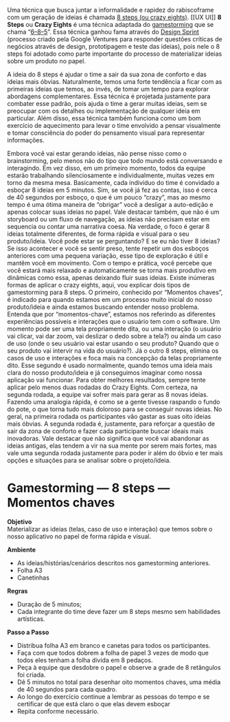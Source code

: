Uma técnica que busca juntar a informalidade e rapidez do rabiscoframe com um geração de ideias é chamada [8 steps (ou crazy eights)](http://www.fastcodesign.com/1672917/the-8-steps-to-creating-a-great-storyboard).
[[UX UI]]
**8 Steps** ou **Crazy Eights** é uma técnica adaptada do [gamestorming](http://gamestorming.com/about/) que se chama “[6–8–5](http://gamestorming.com/games-for-fresh-thinking-and-ideas/6-8-5s/)”. Essa técnica ganhou fama através do [Design Sprint](https://medium.com/@carladebona/design-sprint-onde-o-design-e-a-velocidade-importam-62d48679b308) (processo criado pela Google Ventures para responder questões críticas de negócios através de design, prototipagem e teste das ideias), pois nele o 8 steps foi adotado como parte importante do processo de materializar ideias sobre um produto no papel.

A ideia do 8 steps é ajudar o time a sair da sua zona de conforto e das ideias mais óbvias. Naturalmente, temos uma forte tendência a ficar com as primeiras ideias que temos, ao invés, de tomar um tempo para explorar abordagens complementares. Essa técnica é projetada justamente para combater esse padrão, pois ajuda o time a gerar muitas ideias, sem se preocupar com os detalhes ou implementação de qualquer ideia em particular. Além disso, essa técnica também funciona como um bom exercício de aquecimento para levar o time envolvido a pensar visualmente e tomar consciência do poder do pensamento visual para representar informações.

Embora você vai estar gerando ideias, não pense nisso como o brainstorming, pelo menos não do tipo que todo mundo está conversando e interagindo. Em vez disso, em um primeiro momento, todos da equipe estarão trabalhando silenciosamente e individualmente, muitas vezes em torno da mesma mesa.
Basicamente, cada indivíduo do time é convidado a esboçar 8 ideias em 5 minutos. Sim, se você já fez as contas, isso é cerca de 40 segundos por esboço, o que é um pouco “crazy“, mas ao mesmo tempo é uma ótima maneira de “obrigar” você a desligar a auto-edição e apenas colocar suas ideias no papel. Vale destacar também, que não é um storyboard ou um fluxo de navegação, as ideias não precisam estar em sequencia ou contar uma narrativa coesa. Na verdade, o foco é gerar 8 ideias totalmente diferentes, de forma rápida e visual para o seu produto/ideia. Você pode estar se perguntando? E se eu não tiver 8 ideias? Se isso acontecer e você se sentir preso, tente repetir um dos esboços anteriores com uma pequena variação, esse tipo de exploração é útil e mantêm você em movimento. Com o tempo e prática, você percebe que você estará mais relaxado e automaticamente se torna mais produtivo em dinâmicas como essa, apenas deixando fluir suas ideias.
Existe inúmeras formas de aplicar o crazy eights, aqui, vou explicar dois tipos de gamestorming para 8 steps. O primeiro, conhecido por “Momentos chaves”, é indicado para quando estamos em um processo muito inicial do nosso produto/ideia e ainda estamos buscando entender nosso problema. Entenda que por “momentos-chave”, estamos nos referindo as diferentes experiências possíveis e interações que o usuário tem com o software. Um momento pode ser uma tela propriamente dita, ou uma interação (o usuário vai clicar, vai dar zoom, vai deslizar o dedo sobre a tela?) ou ainda um caso de uso (onde o seu usuário vai estar usando o seu produto? Quando que o seu produto vai intervir na vida do usuário?). Já o outro 8 steps, elimina os casos de uso e interações e foca mais na concepção da telas propriamente dito. Esse segundo é usado normalmente, quando temos uma ideia mais clara do nosso produto/ideia e já conseguimos imaginar como nossa aplicação vai funcionar.
Para obter melhores resultados, sempre tente aplicar pelo menos duas rodadas do Crazy Eights. Com certeza, na segunda rodada, a equipe vai sofrer mais para gerar as 8 novas ideias. Fazendo uma analogia rápida, é como se a gente tivesse raspando o fundo do pote, o que torna tudo mais doloroso para se conseguir novas ideias. No geral, na primeira rodada os participantes vão gastar as suas oito ideias mais óbvias. A segunda rodada é, justamente, para reforçar a questão de sair da zona de conforto e fazer cada participante buscar ideais mais inovadoras. Vale destacar que não significa que você vai abandonar as ideias antigas, elas tendem a vir na sua mente por serem mais fortes, mas vale uma segunda rodada justamente para poder ir além do óbvio e ter mais opções e situações para se analisar sobre o projeto/ideia.
# **Gamestorming — 8 steps — Momentos chaves**

**Objetivo**  
Materializar as ideias (telas, caso de uso e interação) que temos sobre o nosso aplicativo no papel de forma rápida e visual.

**Ambiente**

-   As ideias/histórias/cenários descritos nos gamestorming anteriores.
-   Folha A3
-   Canetinhas

**Regras**

-   Duração de 5 minutos;
-   Cada integrante do time deve fazer um 8 steps mesmo sem habilidades artísticas.

**Passo a Passo**

-   Distribua folha A3 em branco e canetas para todos os participantes.
-   Faça com que todos dobrem a folha de papel 3 vezes de modo que todos eles tenham a folha divida em 8 pedaços.
-   Peça à equipe que desdobre o papel e observe a grade de 8 retângulos foi criada.
-   Dê 5 minutos no total para desenhar oito momentos chaves, uma média de 40 segundos para cada quadro.
-   Ao longo do exercício continue a lembrar as pessoas do tempo e se certificar de que está claro o que elas devem esboçar
-   Repita conforme necessário.